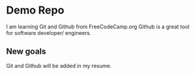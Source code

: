 # Demo Repo

I am learning Git and Github from FreeCodeCamp.org
Github is a great tool for software developer/ engineers.

## New goals

Git and Github will be added in my resume.